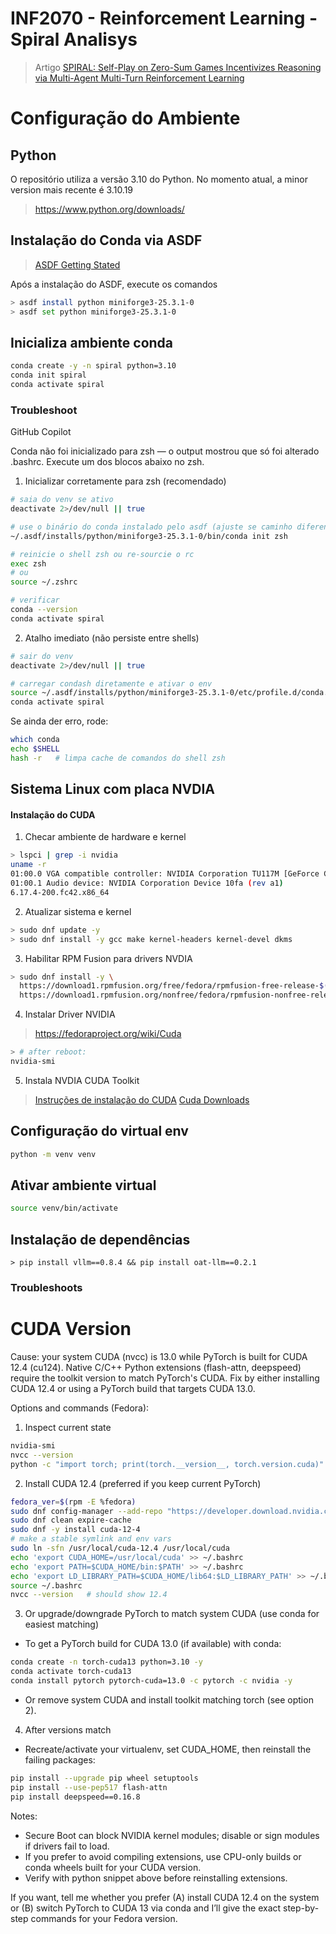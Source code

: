 # INF2070 - Reinforcement Learning - Spiral Analisys

> Artigo [SPIRAL: Self-Play on Zero-Sum Games Incentivizes Reasoning
via Multi-Agent Multi-Turn Reinforcement Learning](./2506.24119v2.pdf)

# Configuração do Ambiente

## Python

O repositório utiliza a versão 3.10 do Python. No momento atual, a minor version mais recente é 3.10.19

> <https://www.python.org/downloads/>

## Instalação do Conda via ASDF

> [ASDF Getting Stated](https://asdf-vm.com/pt-br/guide/getting-started.html)

Após a instalação do ASDF, execute os comandos

```bash
> asdf install python miniforge3-25.3.1-0
> asdf set python miniforge3-25.3.1-0
```

## Inicializa ambiente conda

```bash
conda create -y -n spiral python=3.10
conda init spiral
conda activate spiral
``` 

### Troubleshoot

GitHub Copilot

Conda não foi inicializado para zsh — o output mostrou que só foi alterado .bashrc. Execute um dos blocos abaixo no zsh.

1) Inicializar corretamente para zsh (recomendado)
```bash
# saia do venv se ativo
deactivate 2>/dev/null || true

# use o binário do conda instalado pelo asdf (ajuste se caminho diferente)
~/.asdf/installs/python/miniforge3-25.3.1-0/bin/conda init zsh

# reinicie o shell zsh ou re-sourcie o rc
exec zsh
# ou
source ~/.zshrc

# verificar
conda --version
conda activate spiral
```

2) Atalho imediato (não persiste entre shells)
```bash
# sair do venv
deactivate 2>/dev/null || true

# carregar condash diretamente e ativar o env
source ~/.asdf/installs/python/miniforge3-25.3.1-0/etc/profile.d/conda.sh
conda activate spiral
```

Se ainda der erro, rode:
```bash
which conda
echo $SHELL
hash -r   # limpa cache de comandos do shell zsh
```


## Sistema Linux com placa NVDIA

#### Instalação do CUDA

1. Checar ambiente de hardware e kernel

```bash
> lspci | grep -i nvidia
uname -r 
01:00.0 VGA compatible controller: NVIDIA Corporation TU117M [GeForce GTX 1650 Mobile / Max-Q] (rev a1)
01:00.1 Audio device: NVIDIA Corporation Device 10fa (rev a1)
6.17.4-200.fc42.x86_64
```

2. Atualizar sistema e kernel

```bash
> sudo dnf update -y
> sudo dnf install -y gcc make kernel-headers kernel-devel dkms
``` 

3. Habilitar RPM Fusion para drivers NVDIA


```bash
> sudo dnf install -y \
  https://download1.rpmfusion.org/free/fedora/rpmfusion-free-release-$(rpm -E %fedora).noarch.rpm \ 
  https://download1.rpmfusion.org/nonfree/fedora/rpmfusion-nonfree-release-$(rpm -E %fedora).noarch.rpm  
```

4. Instalar Driver NVIDIA

> <https://fedoraproject.org/wiki/Cuda>

```bash
> # after reboot:
nvidia-smi
```

5. Instala NVDIA CUDA Toolkit
> [Instruções de instalação do CUDA](https://docs.nvidia.com/cuda/cuda-installation-guide-linux/index.html#fedora)
>[Cuda Downloads](https://developer.nvidia.com/cuda-downloads?target_os=Linux&target_arch=x86_64&Distribution=Fedora&target_version=42&target_type=rpm_network)


## Configuração do virtual env

```bash
python -m venv venv
```

## Ativar ambiente virtual

```bash
source venv/bin/activate
``` 

## Instalação de dependências

```
> pip install vllm==0.8.4 && pip install oat-llm==0.2.1
``` 

### Troubleshoots

# CUDA Version

Cause: your system CUDA (nvcc) is 13.0 while PyTorch is built for CUDA 12.4 (cu124). Native C/C++ Python extensions (flash-attn, deepspeed) require the toolkit version to match PyTorch's CUDA. Fix by either installing CUDA 12.4 or using a PyTorch build that targets CUDA 13.0.

Options and commands (Fedora):

1) Inspect current state
```bash
nvidia-smi
nvcc --version
python -c "import torch; print(torch.__version__, torch.version.cuda)"
```

2) Install CUDA 12.4 (preferred if you keep current PyTorch)
```bash
fedora_ver=$(rpm -E %fedora)
sudo dnf config-manager --add-repo "https://developer.download.nvidia.com/compute/cuda/repos/fedora${fedora_ver}/x86_64/cuda-fedora${fedora_ver}.repo"
sudo dnf clean expire-cache
sudo dnf -y install cuda-12-4
# make a stable symlink and env vars
sudo ln -sfn /usr/local/cuda-12.4 /usr/local/cuda
echo 'export CUDA_HOME=/usr/local/cuda' >> ~/.bashrc
echo 'export PATH=$CUDA_HOME/bin:$PATH' >> ~/.bashrc
echo 'export LD_LIBRARY_PATH=$CUDA_HOME/lib64:$LD_LIBRARY_PATH' >> ~/.bashrc
source ~/.bashrc
nvcc --version   # should show 12.4
```

3) Or upgrade/downgrade PyTorch to match system CUDA (use conda for easiest matching)
- To get a PyTorch build for CUDA 13.0 (if available) with conda:
```bash
conda create -n torch-cuda13 python=3.10 -y
conda activate torch-cuda13
conda install pytorch pytorch-cuda=13.0 -c pytorch -c nvidia -y
```
- Or remove system CUDA and install toolkit matching torch (see option 2).

4) After versions match
- Recreate/activate your virtualenv, set CUDA_HOME, then reinstall the failing packages:
```bash
pip install --upgrade pip wheel setuptools
pip install --use-pep517 flash-attn
pip install deepspeed==0.16.8
```

Notes:
- Secure Boot can block NVIDIA kernel modules; disable or sign modules if drivers fail to load.
- If you prefer to avoid compiling extensions, use CPU-only builds or conda wheels built for your CUDA version.
- Verify with python snippet above before reinstalling extensions.

If you want, tell me whether you prefer (A) install CUDA 12.4 on the system or (B) switch PyTorch to CUDA 13 via conda and I’ll give the exact step-by-step commands for your Fedora version.